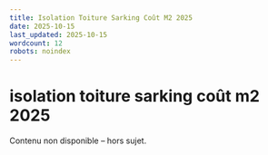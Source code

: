 ```yaml
---
title: Isolation Toiture Sarking Coût M2 2025
date: 2025-10-15
last_updated: 2025-10-15
wordcount: 12
robots: noindex
---
```


# isolation toiture sarking coût m2 2025

Contenu non disponible – hors sujet.